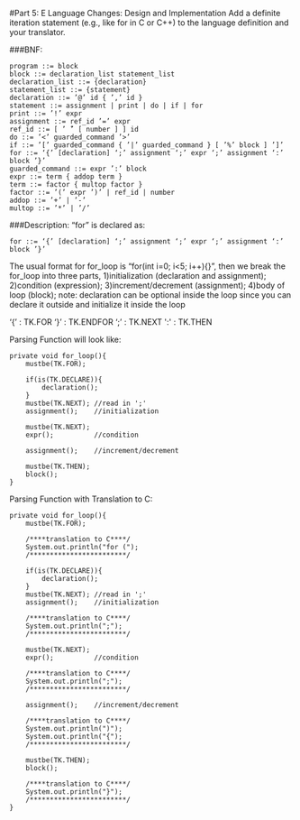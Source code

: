 #Part 5: E Language Changes: Design and Implementation
Add a definite iteration statement (e.g., like for in C or C++) to the language definition and your translator.

###BNF:
```
program ::= block
block ::= declaration_list statement_list
declaration_list ::= {declaration}
statement_list ::= {statement}
declaration ::= ’@’ id { ’,’ id }
statement ::= assignment | print | do | if | for
print ::= ’!’ expr
assignment ::= ref_id ’=’ expr
ref_id ::= [ ’ ̃’ [ number ] ] id
do ::= ’<’ guarded_command ’>’
if ::= ’[’ guarded_command { ’|’ guarded_command } [ ’%’ block ] ’]’
for ::= ‘{’ [declaration] ‘;’ assignment ‘;’ expr ‘;’ assignment ‘:’ block ’}’
guarded_command ::= expr ’:’ block
expr ::= term { addop term }
term ::= factor { multop factor }
factor ::= ’(’ expr ’)’ | ref_id | number
addop ::= ’+’ | ’-’
multop ::= ’*’ | ’/’
```

###Description:
“for” is declared as:
```
for ::= ‘{’ [declaration] ‘;’ assignment ‘;’ expr ‘;’ assignment ‘:’ block ’}’
```

The usual format for for_loop is “for(int i=0; i<5; i++){}”,
then we break the for_loop into three parts, 
       1)initialization (declaration and assignment);
       2)condition (expression);
       3)increment/decrement (assignment);
       4)body of loop (block);
note: declaration can be optional inside the loop since you can declare it outside and initialize it inside the loop


‘{’ : TK.FOR
‘}’ : TK.ENDFOR
‘;’ : TK.NEXT
':' : TK.THEN

Parsing Function will look like:
```
private void for_loop(){
	mustbe(TK.FOR);

	if(is(TK.DECLARE)){
		declaration();
	}
	mustbe(TK.NEXT); //read in ';'
	assignment();    //initialization

	mustbe(TK.NEXT);
	expr();          //condition

	assignment();    //increment/decrement

	mustbe(TK.THEN);
	block();
}

```

Parsing Function with Translation to C:
```
private void for_loop(){
	mustbe(TK.FOR);

	/****translation to C****/
	System.out.println("for (");
	/************************/
	
	if(is(TK.DECLARE)){
		declaration();
	}
	mustbe(TK.NEXT); //read in ';'
	assignment();    //initialization

	/****translation to C****/
	System.out.println(";");
	/************************/

	mustbe(TK.NEXT);
	expr();          //condition

	/****translation to C****/
	System.out.println(";");
	/************************/

	assignment();    //increment/decrement

	/****translation to C****/
	System.out.println(")");
	System.out.println("{");
	/************************/

	mustbe(TK.THEN);
	block();

	/****translation to C****/
	System.out.println("}");
	/************************/
}
